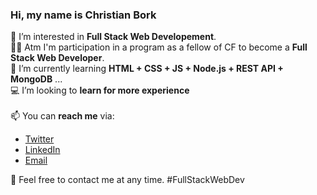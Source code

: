  <h3>Hi, my name is Christian Bork</h3>

 👀 I’m interested in **Full Stack Web Developement**. <br>
 👨‍🎓 Atm I'm participation in a program as a fellow of CF to become a **Full Stack Web Developer**. <br>
 🌱 I’m currently learning **HTML + CSS + JS + Node.js + REST API + MongoDB** ...<br>
 💻 I’m looking to **learn for more experience**<br> <br>
 📫 You can **reach me** via: 
  <ul> 
  <li><a href=https://twitter.com/Borkkriz>Twitter</a></li>
  <li><a href=https://www.linkedin.com/in/christian-bork-8a809b243>LinkedIn</a></li>
  <li><a href=mailto:christianbork.private@gmail.com>Email</a></li>
  </ul>
  
  🧡 Feel free to contact me at any time. #FullStackWebDev

<!---
Borkkris/Borkkris is a ✨ special ✨ repository because its `README.md` (this file) appears on your GitHub profile.
You can click the Preview link to take a look at your changes.
--->
